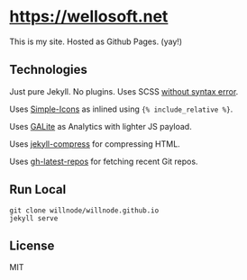 # https://wellosoft.net

This is my site. Hosted as Github Pages. (yay!)

## Technologies

Just pure Jekyll. No plugins. Uses SCSS [without syntax error](style.css).

Uses [Simple-Icons](https://github.com/simple-icons/simple-icons) as inlined using `{% include_relative %}`.

Uses [GALite](https://github.com/jehna/ga-lite) as Analytics with lighter JS payload.

Uses [jekyll-compress](https://github.com/penibelst/jekyll-compress-html) for compressing HTML.

Uses [gh-latest-repos](https://github.com/sindresorhus/gh-latest-repos) for fetching recent Git repos.



## Run Local

```
git clone willnode/willnode.github.io
jekyll serve
```

## License

MIT
